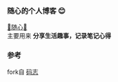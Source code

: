 ### 随心的个人博客 :blush:
[:rose:随心:rose:](https://jinbooooom.github.io/)  
主要用来 **分享生活趣事，记录笔记心得**  


### 参考  
fork自 [码志](https://mazhuang.org)  


